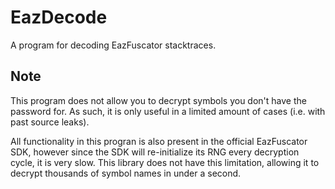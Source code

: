 # EazDecode
A program for decoding EazFuscator stacktraces.

## Note
This program does not allow you to decrypt symbols you don't have the password for. As such, it is only useful in a limited amount of cases (i.e. with past source leaks).

All functionality in this progran is also present in the official EazFuscator SDK, however since the SDK will re-initialize its RNG every decryption cycle, it is very slow. This library does not have this limitation, allowing it to decrypt thousands of symbol names in under a second.
